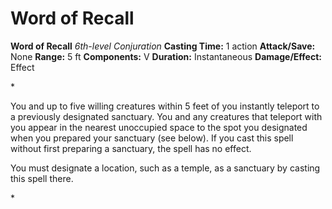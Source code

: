 # Word of Recall

**Word of Recall**
_6th-level Conjuration_
**Casting Time:** 1 action
**Attack/Save:** None
**Range:** 5 ft
**Components:** V
**Duration:** Instantaneous
**Damage/Effect:** Effect

*<p>You and up to five willing creatures within 5 feet of you instantly teleport to a previously designated sanctuary. You and any creatures that teleport with you appear in the nearest unoccupied space to the spot you designated when you prepared your sanctuary (see below). If you cast this spell without first preparing a sanctuary, the spell has no effect.

You must designate a location, such as a temple, as a sanctuary by casting this spell there.</p>*